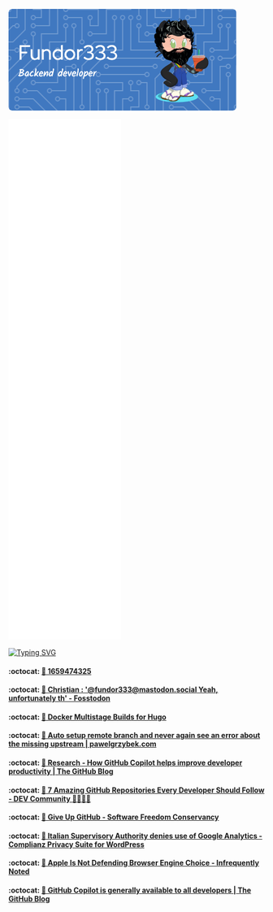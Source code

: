 ![Header](./github-header-image.png)

![Metrics](/github-metrics.svg)

[![Typing SVG](https://readme-typing-svg.herokuapp.com?color=FF4137&lines=Some+of+my+posts)](https://git.io/typing-svg)
<!--START_SECTION:feed-->
#### :octocat: [🔁 1659474325](https:&#x2F;&#x2F;fundor333.com&#x2F;social&#x2F;2022&#x2F;08&#x2F;02&#x2F;1659474325&#x2F;) 

#### :octocat: [💬 Christian : &#39;@fundor333@mastodon.social Yeah, unfortunately th&#39; - Fosstodon](https:&#x2F;&#x2F;fundor333.com&#x2F;social&#x2F;2022&#x2F;08&#x2F;02&#x2F;1659473076&#x2F;) 

#### :octocat: [🔖 Docker Multistage Builds for Hugo](https:&#x2F;&#x2F;fundor333.com&#x2F;social&#x2F;2022&#x2F;08&#x2F;01&#x2F;docker-multistage-builds-for-hugo&#x2F;) 

#### :octocat: [🔖 Auto setup remote branch and never again see an error about the missing upstream | pawelgrzybek.com](https:&#x2F;&#x2F;fundor333.com&#x2F;social&#x2F;2022&#x2F;07&#x2F;17&#x2F;auto-setup-remote-branch-and-never-again-see-an-error-about-the-missing-upstream--pawelgrzybekcom&#x2F;) 

#### :octocat: [🔖 Research - How GitHub Copilot helps improve developer productivity | The GitHub Blog](https:&#x2F;&#x2F;fundor333.com&#x2F;social&#x2F;2022&#x2F;07&#x2F;15&#x2F;research---how-github-copilot-helps-improve-developer-productivity--the-github-blog&#x2F;) 

#### :octocat: [🔖 7 Amazing GitHub Repositories Every Developer Should Follow - DEV Community 👩‍💻👨‍💻](https:&#x2F;&#x2F;fundor333.com&#x2F;social&#x2F;2022&#x2F;07&#x2F;06&#x2F;7-amazing-github-repositories-every-developer-should-follow---dev-community&#x2F;) 

#### :octocat: [🔖 Give Up GitHub - Software Freedom Conservancy](https:&#x2F;&#x2F;fundor333.com&#x2F;social&#x2F;2022&#x2F;07&#x2F;06&#x2F;give-up-github---software-freedom-conservancy&#x2F;) 

#### :octocat: [🔖 Italian Supervisory Authority denies use of Google Analytics - Complianz Privacy Suite for WordPress](https:&#x2F;&#x2F;fundor333.com&#x2F;social&#x2F;2022&#x2F;06&#x2F;30&#x2F;italian-supervisory-authority-denies-use-of-google-analytics---complianz-privacy-suite-for-wordpress&#x2F;) 

#### :octocat: [🔖 Apple Is Not Defending Browser Engine Choice - Infrequently Noted](https:&#x2F;&#x2F;fundor333.com&#x2F;social&#x2F;2022&#x2F;06&#x2F;24&#x2F;apple-is-not-defending-browser-engine-choice---infrequently-noted&#x2F;) 

#### :octocat: [🔖 GitHub Copilot is generally available to all developers | The GitHub Blog](https:&#x2F;&#x2F;fundor333.com&#x2F;social&#x2F;2022&#x2F;06&#x2F;21&#x2F;github-copilot-is-generally-available-to-all-developers--the-github-blog&#x2F;) 

<!--END_SECTION:feed-->
